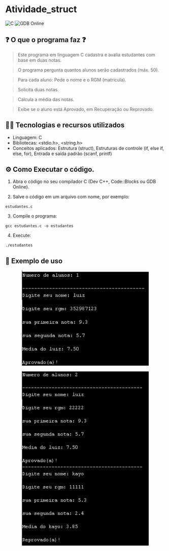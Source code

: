 # Atividade_struct

![C](https://img.shields.io/badge/Linguagem-C-blue?style=for-the-badge&logo=c)
![GDB Online](https://img.shields.io/badge/IDE-GDB%20Online-orange?style=for-the-badge&logo=gnu)

## ❓ O que o programa faz ❓

> Este programa em linguagem C cadastra e avalia estudantes com base em duas notas.

> O programa pergunta quantos alunos serão cadastrados (máx. 50).

> Para cada aluno: Pede o nome e o RGM (matrícula).

> Solicita duas notas.

> Calcula a média das notas.

>Exibe se o aluno está Aprovado, em Recuperação ou Reprovado.

## 👨‍💻 Tecnologias e recursos utilizados

- Linguagem: C
- Bibliotecas: <stdio.h>, <string.h>
- Conceitos aplicados: Estrutura (struct), Estruturas de controle (if, else if, else, for), Entrada e saída padrão (scanf, printf)

## ⚙️ Como Executar o código.
1. Abra o código no seu compilador C (Dev C++, Code::Blocks ou GDB Online).
     
2. Salve o código em um arquivo com nome, por exemplo:
```
estudantes.c
```
3. Compile o programa: 
```
gcc estudantes.c -o estudantes
```
4. Execute:
```
./estudantes
```
## 🧮 Exemplo de uso

<p align="center"> <img src="imagens/exemplo_1.png" alt="Exemplo com 1 aluno" width="400"/> </p>
<p align="center"> <img src="imagens/exemplo_2.png" alt="Exemplo com 2 alunos" width="400"/> </p>
